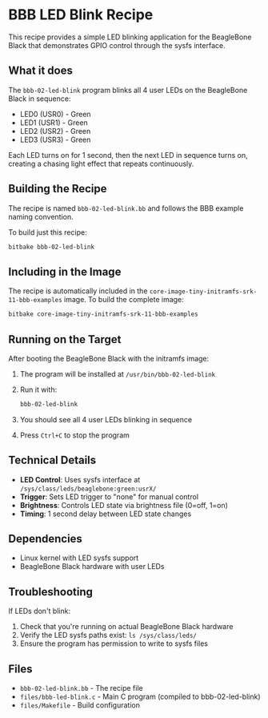 # BBB LED Blink Recipe

This recipe provides a simple LED blinking application for the BeagleBone Black that demonstrates GPIO control through the sysfs interface.

## What it does

The `bbb-02-led-blink` program blinks all 4 user LEDs on the BeagleBone Black in sequence:
- LED0 (USR0) - Green
- LED1 (USR1) - Green
- LED2 (USR2) - Green
- LED3 (USR3) - Green

Each LED turns on for 1 second, then the next LED in sequence turns on, creating a chasing light effect that repeats continuously.

## Building the Recipe

The recipe is named `bbb-02-led-blink.bb` and follows the BBB example naming convention.

To build just this recipe:

```bash
bitbake bbb-02-led-blink
```

## Including in the Image

The recipe is automatically included in the `core-image-tiny-initramfs-srk-11-bbb-examples` image. To build the complete image:

```bash
bitbake core-image-tiny-initramfs-srk-11-bbb-examples
```

## Running on the Target

After booting the BeagleBone Black with the initramfs image:

1. The program will be installed at `/usr/bin/bbb-02-led-blink`
2. Run it with:
   ```bash
   bbb-02-led-blink
   ```

3. You should see all 4 user LEDs blinking in sequence
4. Press `Ctrl+C` to stop the program

## Technical Details

- **LED Control**: Uses sysfs interface at `/sys/class/leds/beaglebone:green:usrX/`
- **Trigger**: Sets LED trigger to "none" for manual control
- **Brightness**: Controls LED state via brightness file (0=off, 1=on)
- **Timing**: 1 second delay between LED state changes

## Dependencies

- Linux kernel with LED sysfs support
- BeagleBone Black hardware with user LEDs

## Troubleshooting

If LEDs don't blink:

1. Check that you're running on actual BeagleBone Black hardware
2. Verify the LED sysfs paths exist: `ls /sys/class/leds/`
3. Ensure the program has permission to write to sysfs files

## Files

- `bbb-02-led-blink.bb` - The recipe file
- `files/bbb-led-blink.c` - Main C program (compiled to bbb-02-led-blink)
- `files/Makefile` - Build configuration

